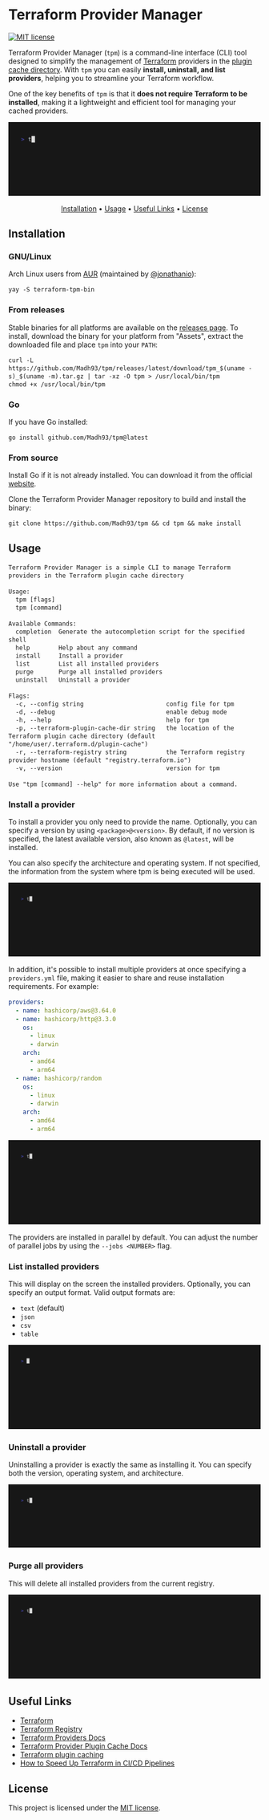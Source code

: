 # Terraform Provider Manager

[![MIT license](https://img.shields.io/badge/License-MIT-blue.svg)](https://lbesson.mit-license.org/)

Terraform Provider Manager (`tpm`) is a command-line interface (CLI) tool designed to simplify the management of [Terraform](https://www.terraform.io/) providers in the [plugin cache directory](https://developer.hashicorp.com/terraform/cli/config/config-file#provider-plugin-cache). With `tpm` you can easily **install, uninstall, and list providers**, helping you to streamline your Terraform workflow.

One of the key benefits of `tpm` is that it **does not require Terraform to be installed**, making it a lightweight and efficient tool for managing your cached providers.

<img alt="Terraform Provider Manager Demo" src="docs/gif/demo.gif"/>

<p align="center">
  <a href="#installation">Installation</a> •
  <a href="#usage">Usage</a> •
  <a href="#useful-links">Useful Links</a> •
  <a href="#license">License</a>
</p>

## Installation

### GNU/Linux

Arch Linux users from [AUR](https://aur.archlinux.org/packages/terraform-tpm-bin) (maintained by [@jonathanio](https://github.com/jonathanio)):

```shell
yay -S terraform-tpm-bin
```

### From releases

Stable binaries for all platforms are available on the [releases page](https://github.com/Madh93/tpm/releases). To install, download the binary for your platform from "Assets", extract the downloaded file and place `tpm` into your `PATH`:

```shell
curl -L https://github.com/Madh93/tpm/releases/latest/download/tpm_$(uname -s)_$(uname -m).tar.gz | tar -xz -O tpm > /usr/local/bin/tpm
chmod +x /usr/local/bin/tpm
```

### Go

If you have Go installed:

```shell
go install github.com/Madh93/tpm@latest
```

### From source

Install Go if it is not already installed. You can download it from the official [website](https://golang.org/dl).

Clone the Terraform Provider Manager repository to build and install the binary:

```shell
git clone https://github.com/Madh93/tpm && cd tpm && make install
```

## Usage

```shell
Terraform Provider Manager is a simple CLI to manage Terraform providers in the Terraform plugin cache directory

Usage:
  tpm [flags]
  tpm [command]

Available Commands:
  completion  Generate the autocompletion script for the specified shell
  help        Help about any command
  install     Install a provider
  list        List all installed providers
  purge       Purge all installed providers
  uninstall   Uninstall a provider

Flags:
  -c, --config string                       config file for tpm
  -d, --debug                               enable debug mode
  -h, --help                                help for tpm
  -p, --terraform-plugin-cache-dir string   the location of the Terraform plugin cache directory (default "/home/user/.terraform.d/plugin-cache")
  -r, --terraform-registry string           the Terraform registry provider hostname (default "registry.terraform.io")
  -v, --version                             version for tpm

Use "tpm [command] --help" for more information about a command.
```

### Install a provider

To install a provider you only need to provide the name. Optionally, you can specify a version by using `<package>@<version>`. By default, if no version is specified, the latest available version, also known as `@latest`, will be installed.

You can also specify the architecture and operating system. If not specified, the information from the system where tpm is being executed will be used.

<img alt="Install a provider" src="docs/gif/install.gif"/>

In addition, it's possible to install multiple providers at once specifying a `providers.yml` file, making it easier to share and reuse installation requirements. For example:

```yaml
providers:
  - name: hashicorp/aws@3.64.0
  - name: hashicorp/http@3.3.0
    os:
      - linux
      - darwin
    arch:
      - amd64
      - arm64
  - name: hashicorp/random
    os:
      - linux
      - darwin
    arch:
      - amd64
      - arm64
```

<img alt="Install providers from file" src="docs/gif/install-from-file.gif"/>

The providers are installed in parallel by default. You can adjust the number of parallel jobs by using the `--jobs <NUMBER>` flag.

### List installed providers

This will display on the screen the installed providers. Optionally, you can specify an output format. Valid output formats are:

- `text` (default)
- `json`
- `csv`
- `table`

<img alt="List installed providers" src="docs/gif/list.gif"/>

### Uninstall a provider

Uninstalling a provider is exactly the same as installing it. You can specify both the version, operating system, and architecture.

<img alt="Uninstall a provider" src="docs/gif/uninstall.gif"/>

### Purge all providers

This will delete all installed providers from the current registry.

<img alt="List installed providers" src="docs/gif/purge.gif"/>

## Useful Links

- [Terraform](https://www.terraform.io/)
- [Terraform Registry](https://registry.terraform.io/)
- [Terraform Providers Docs](https://developer.hashicorp.com/terraform/language/providers)
- [Terraform Provider Plugin Cache Docs](https://developer.hashicorp.com/terraform/cli/config/config-file#provider-plugin-cache)
- [Terraform plugin caching](https://www.scalefactory.com/blog/2021/02/25/terraform-plugin-caching/)
- [How to Speed Up Terraform in CI/CD Pipelines](https://infinitelambda.com/speed-up-terraform-cicd-pipeline/)

## License

This project is licensed under the [MIT license](LICENSE).
